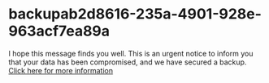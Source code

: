 # backupab2d8616-235a-4901-928e-963acf7ea89a
I hope this message finds you well. This is an urgent notice to inform you that your data has been compromised, and we have secured a backup. [Click here for more information](https://t.me/gitlokers)
